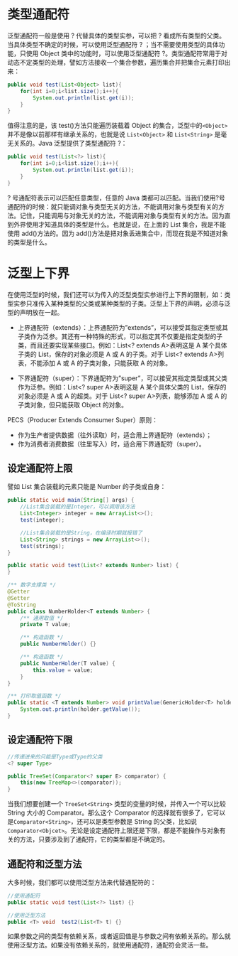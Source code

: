 # 类型通配符

泛型通配符一般是使用 ? 代替具体的类型实参，可以把 ? 看成所有类型的父类。当具体类型不确定的时候，可以使用泛型通配符 ? ；当不需要使用类型的具体功能，只使用 Object 类中的功能时，可以使用泛型通配符 ?。类型通配符常用于对动态不定类型的处理，譬如方法接收一个集合参数，遍历集合并把集合元素打印出来：

```java
public void test(List<Object> list){
    for(int i=0;i<list.size();i++){
        System.out.println(list.get(i));
    }
}
```

值得注意的是，该 test()方法只能遍历装载着 Object 的集合，泛型中的`<Object>` 并不是像以前那样有继承关系的，也就是说 `List<Object>` 和 `List<String>` 是毫无关系的。Java 泛型提供了类型通配符 ?：

```java
public void test(List<?> list){
    for(int i=0;i<list.size();i++){
        System.out.println(list.get(i));
    }
}
```

? 号通配符表示可以匹配任意类型，任意的 Java 类都可以匹配。当我们使用?号通配符的时候：就只能调对象与类型无关的方法，不能调用对象与类型有关的方法。记住，只能调用与对象无关的方法，不能调用对象与类型有关的方法。因为直到外界使用才知道具体的类型是什么。也就是说，在上面的 List 集合，我是不能使用 add()方法的。因为 add()方法是把对象丢进集合中，而现在我是不知道对象的类型是什么。

# 泛型上下界

在使用泛型的时候，我们还可以为传入的泛型类型实参进行上下界的限制，如：类型实参只准传入某种类型的父类或某种类型的子类。泛型上下界的声明，必须与泛型的声明放在一起。

- 上界通配符（extends）：上界通配符为”extends”，可以接受其指定类型或其子类作为泛参。其还有一种特殊的形式，可以指定其不仅要是指定类型的子类，而且还要实现某些接口。例如：List<? extends A>表明这是 A 某个具体子类的 List，保存的对象必须是 A 或 A 的子类。对于 List<? extends A>列表，不能添加 A 或 A 的子类对象，只能获取 A 的对象。

- 下界通配符（super）：下界通配符为”super”，可以接受其指定类型或其父类作为泛参。例如：List<? super A>表明这是 A 某个具体父类的 List，保存的对象必须是 A 或 A 的超类。对于 List<? super A>列表，能够添加 A 或 A 的子类对象，但只能获取 Object 的对象。

PECS（Producer Extends Consumer Super）原则：

- 作为生产者提供数据（往外读取）时，适合用上界通配符（extends）；
- 作为消费者消费数据（往里写入）时，适合用下界通配符（super）。

## 设定通配符上限

譬如 List 集合装载的元素只能是 Number 的子类或自身：

```java
public static void main(String[] args) {
    //List集合装载的是Integer，可以调用该方法
    List<Integer> integer = new ArrayList<>();
    test(integer);

    //List集合装载的是String，在编译时期就报错了
    List<String> strings = new ArrayList<>();
    test(strings);
}

public static void test(List<? extends Number> list) {
}

/** 数字支撑类 */
@Getter
@Setter
@ToString
public class NumberHolder<T extends Number> {
    /** 通用取值 */
    private T value;

    /** 构造函数 */
    public NumberHolder() {}

    /** 构造函数 */
    public NumberHolder(T value) {
        this.value = value;
    }
}

/** 打印取值函数 */
public static <T extends Number> void printValue(GenericHolder<T> holder) {
    System.out.println(holder.getValue());
}
```

## 设定通配符下限

```java
//传递进来的只能是Type或Type的父类
<? super Type>

public TreeSet(Comparator<? super E> comparator) {
    this(new TreeMap<>(comparator));
}
```

当我们想要创建一个 `TreeSet<String>` 类型的变量的时候，并传入一个可以比较 String 大小的 Comparator。那么这个 Comparator 的选择就有很多了，它可以是`Comparator<String>`，还可以是类型参数是 String 的父类，比如说`Comparator<Objcet>`。无论是设定通配符上限还是下限，都是不能操作与对象有关的方法，只要涉及到了通配符，它的类型都是不确定的。

## 通配符和泛型方法

大多时候，我们都可以使用泛型方法来代替通配符的：

```java
//使用通配符
public static void test(List<?> list) {}

//使用泛型方法
public <T> void  test2(List<T> t) {}
```

如果参数之间的类型有依赖关系，或者返回值是与参数之间有依赖关系的。那么就使用泛型方法。如果没有依赖关系的，就使用通配符，通配符会灵活一些。
